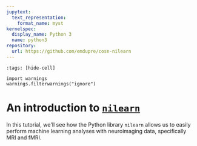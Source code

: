 ```yaml
---
jupytext:
  text_representation:
    format_name: myst
kernelspec:
  display_name: Python 3
  name: python3
repository:
  url: https://github.com/emdupre/cosn-nilearn
---
```


```{code-cell} python3
:tags: [hide-cell]

import warnings
warnings.filterwarnings("ignore")
```

# An introduction to [`nilearn`](http://nilearn.github.io)

In this tutorial, we'll see how the Python library `nilearn` allows us to easily perform machine learning analyses with neuroimaging data, specifically MRI and fMRI.
